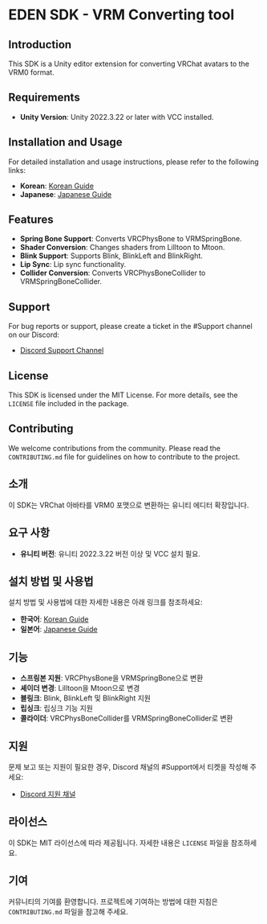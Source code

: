 # EDEN SDK - VRM Converting tool

## Introduction
This SDK is a Unity editor extension for converting VRChat avatars to the VRM0 format.

## Requirements
- **Unity Version**: Unity 2022.3.22 or later with VCC installed.

## Installation and Usage
For detailed installation and usage instructions, please refer to the following links:
- **Korean**: [Korean Guide](https://0xseoul.notion.site/KO-EDEN-STUDIO-SDK-for-VRM-1-3df43a4892124ce0b369cc68c1b3b8a2?pvs=21)
- **Japanese**: [Japanese Guide](https://0xseoul.notion.site/JA-EDEN-STUDIO-SDK-for-VRM-aaba1aaac513469fa2cc598104beec28?pvs=21)

## Features
- **Spring Bone Support**: Converts VRCPhysBone to VRMSpringBone.
- **Shader Conversion**: Changes shaders from Lilltoon to Mtoon.
- **Blink Support**: Supports Blink, BlinkLeft and BlinkRight.
- **Lip Sync**: Lip sync functionality.
- **Collider Conversion**: Converts VRCPhysBoneCollider to VRMSpringBoneCollider.

## Support
For bug reports or support, please create a ticket in the #Support channel on our Discord:
- [Discord Support Channel](https://discord.gg/FPhJhuAnaJ)

## License
This SDK is licensed under the MIT License. For more details, see the `LICENSE` file included in the package.

## Contributing
We welcome contributions from the community. Please read the `CONTRIBUTING.md` file for guidelines on how to contribute to the project.

## 소개
이 SDK는 VRChat 아바타를 VRM0 포맷으로 변환하는 유니티 에디터 확장입니다.

## 요구 사항
- **유니티 버전**: 유니티 2022.3.22 버전 이상 및 VCC 설치 필요.

## 설치 방법 및 사용법
설치 방법 및 사용법에 대한 자세한 내용은 아래 링크를 참조하세요:
- **한국어**: [Korean Guide](https://0xseoul.notion.site/KO-EDEN-STUDIO-SDK-for-VRM-1-3df43a4892124ce0b369cc68c1b3b8a2?pvs=21)
- **일본어**: [Japanese Guide](https://0xseoul.notion.site/JA-EDEN-STUDIO-SDK-for-VRM-aaba1aaac513469fa2cc598104beec28?pvs=21)

## 기능
- **스프링본 지원**: VRCPhysBone을 VRMSpringBone으로 변환
- **셰이더 변경**: Lilltoon을 Mtoon으로 변경
- **블링크**: Blink, BlinkLeft 및 BlinkRight 지원
- **립싱크**: 립싱크 기능 지원
- **콜라이더**: VRCPhysBoneCollider를 VRMSpringBoneCollider로 변환

## 지원
문제 보고 또는 지원이 필요한 경우, Discord 채널의 #Support에서 티켓을 작성해 주세요:
- [Discord 지원 채널](https://discord.gg/FPhJhuAnaJ)

## 라이선스
이 SDK는 MIT 라이선스에 따라 제공됩니다. 자세한 내용은 `LICENSE` 파일을 참조하세요.

## 기여
커뮤니티의 기여를 환영합니다. 프로젝트에 기여하는 방법에 대한 지침은 `CONTRIBUTING.md` 파일을 참고해 주세요.

